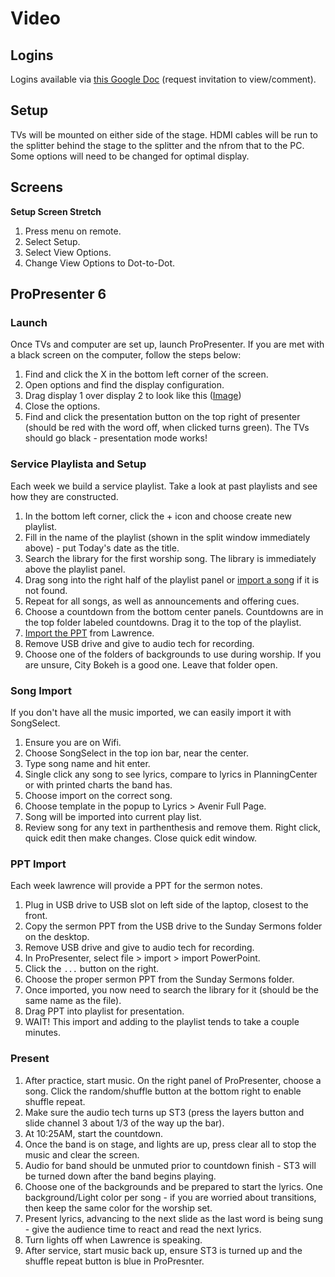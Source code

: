 # Video

## Logins

Logins available via [this Google Doc](https://docs.google.com/spreadsheets/d/1IrxrwhqAgu1wvh-SPnaz7gpV5s1vfTTqHR0vR6gMU1E/edit?usp=sharing) (request invitation to view/comment).

## Setup

TVs will be mounted on either side of the stage. HDMI cables will be run to the splitter behind the stage to the splitter and the nfrom that to the PC. Some options will need to be changed for optimal display.

## Screens

**Setup Screen Stretch**
1. Press menu on remote.
1. Select Setup.
1. Select View Options.
1. Change View Options to Dot-to-Dot.

## ProPresenter 6

### Launch

Once TVs and computer are set up, launch ProPresenter. If you are met with a black screen on the computer, follow the steps below:

1. Find and click the X in the bottom left corner of the screen.
1. Open options and find the display configuration.
1. Drag display 1 over display 2 to look like this ([Image](uploads/images/IMG_0101.JPG))
1. Close the options.
1. Find and click the presentation button on the top right of presenter (should be red with the word off, when clicked turns green). The TVs should go black - presentation mode works!

### Service Playlista and Setup

Each week we build a service playlist. Take a look at past playlists and see how they are constructed.

1. In the bottom left corner, click the + icon and choose create new playlist.
1. Fill in the name of the playlist (shown in the split window immediately above) - put Today's date as the title.
1. Search the library for the first worship song. The library is immediately above the playlist panel.
1. Drag song into the right half of the playlist panel or [import a song](pages/video.md#Song_Import) if it is not found.
1. Repeat for all songs, as well as announcements and offering cues.
1. Choose a countdown from the bottom center panels. Countdowns are in the top folder labeled countdowns. Drag it to the top of the playlist.
1. [Import the PPT](video.md#PPT_Import) from Lawrence.
1. Remove USB drive and give to audio tech for recording.
1. Choose one of the folders of backgrounds to use during worship. If you are unsure, City Bokeh is a good one. Leave that folder open.

### Song Import

If you don't have all the music imported, we can easily import it with SongSelect.

1. Ensure you are on Wifi.
1. Choose SongSelect in the top ion bar, near the center.
1. Type song name and hit enter.
1. Single click any song to see lyrics, compare to lyrics in PlanningCenter or with printed charts the band has.
1. Choose import on the correct song.
1. Choose template in the popup to Lyrics > Avenir Full Page.
1. Song will be imported into current play list.
1. Review song for any text in parthenthesis and remove them. Right click, quick edit then make changes. Close quick edit window.

### PPT Import

Each week lawrence will provide a PPT for the sermon notes.

1. Plug in USB drive to USB slot on left side of the laptop, closest to the front.
1. Copy the sermon PPT from the USB drive to the Sunday Sermons folder on the desktop.
1. Remove USB drive and give to audio tech for recording.
1. In ProPresenter, select file > import > import PowerPoint.
1. Click the `...` button on the right.
1. Choose the proper sermon PPT from the Sunday Sermons folder.
1. Once imported, you now need to search the library for it (should be the same name as the file).
1. Drag PPT into playlist for presentation.
1. WAIT! This import and adding to the playlist tends to take a couple minutes.

### Present

1. After practice, start music. On the right panel of ProPresenter, choose a song. Click the random/shuffle button at the bottom right to enable shuffle repeat.
1. Make sure the audio tech turns up ST3 (press the layers button and slide channel 3 about 1/3 of the way up the bar).
1. At 10:25AM, start the countdown.
1. Once the band is on stage, and lights are up, press clear all to stop the music and clear the screen.
1. Audio for band should be unmuted prior to countdown finish - ST3 will be turned down after the band begins playing.
1. Choose one of the backgrounds and be prepared to start the lyrics. One background/Light color per song - if you are worried about transitions, then keep the same color for the worship set.
1. Present lyrics, advancing to the next slide as the last word is being sung - give the audience time to react and read the next lyrics.
1. Turn lights off when Lawrence is speaking.
1. After service, start music back up, ensure ST3 is turned up and the shuffle repeat button is blue in ProPresnter.
